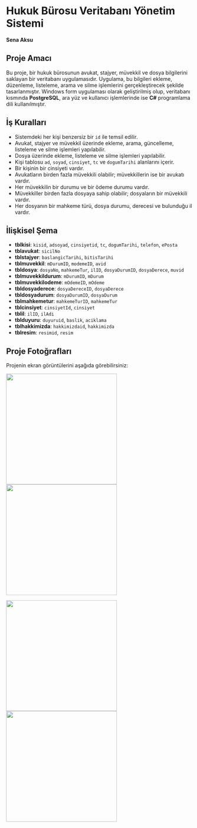 # Hukuk Bürosu Veritabanı Yönetim Sistemi

**Sena Aksu**   


## Proje Amacı

Bu proje, bir hukuk bürosunun avukat, stajyer, müvekkil ve dosya bilgilerini saklayan bir veritabanı uygulamasıdır. Uygulama, bu bilgileri ekleme, düzenleme, listeleme, arama ve silme işlemlerini gerçekleştirecek şekilde tasarlanmıştır. Windows form uygulaması olarak geliştirilmiş olup, veritabanı kısmında **PostgreSQL**, ara yüz ve kullanıcı işlemlerinde ise **C#** programlama dili kullanılmıştır.

## İş Kuralları

- Sistemdeki her kişi benzersiz bir `id` ile temsil edilir.
- Avukat, stajyer ve müvekkil üzerinde ekleme, arama, güncelleme, listeleme ve silme işlemleri yapılabilir.
- Dosya üzerinde ekleme, listeleme ve silme işlemleri yapılabilir.
- Kişi tablosu `ad`, `soyad`, `cinsiyet`, `tc` ve `dogumTarihi` alanlarını içerir.
- Bir kişinin bir cinsiyeti vardır.
- Avukatların birden fazla müvekkili olabilir; müvekkillerin ise bir avukatı vardır.
- Her müvekkilin bir durumu ve bir ödeme durumu vardır.
- Müvekkiller birden fazla dosyaya sahip olabilir; dosyaların bir müvekkili vardır.
- Her dosyanın bir mahkeme türü, dosya durumu, derecesi ve bulunduğu il vardır.

## İlişkisel Şema

- **tblkisi**: `kisid`, `adsoyad`, `cinsiyetid`, `tc`, `dogumTarihi`, `telefon`, `ePosta`
- **tblavukat**: `sicilNo`
- **tblstajyer**: `baslangicTarihi`, `bitisTarihi`
- **tblmuvekkil**: `mDurumID`, `modemeID`, `avid`
- **tbldosya**: `dosyaNo`, `mahkemeTur`, `ilID`, `dosyaDurumID`, `dosyaDerece`, `muvid`
- **tblmuvekkildurum**: `mDurumID`, `mDurum`
- **tblmuvekkilodeme**: `mOdemeID`, `mOdeme`
- **tbldosyaderece**: `dosyaDereceID`, `dosyaDerece`
- **tbldosyadurum**: `dosyaDurumID`, `dosyaDurum`
- **tblmahkemetur**: `mahkemeTurID`, `mahkemeTur`
- **tblcinsiyet**: `cinsiyetId`, `cinsiyet`
- **tblil**: `ilID`, `ilAdi`
- **tblduyuru**: `duyuruid`, `baslik`, `aciklama`
- **tblhakkimizda**: `hakkimizdaid`, `hakkimizda`
- **tblresim**: `resimid`, `resim`




## Proje Fotoğrafları

Projenin ekran görüntülerini aşağıda görebilirsiniz:

<p>
  <img src="https://github.com/senaksu/Hukuk_Burosu_Otomasyon_Sistemi/blob/main/hukuk%20otomasyon/veritaban%C4%B1%20resim/varlikbagintipoje.png?raw=true" width="300" style="margin-right: 20px;" />
  <img src="https://github.com/senaksu/Hukuk_Burosu_Otomasyon_Sistemi/blob/main/hukuk%20otomasyon/veritaban%C4%B1%20resim/ekran1.png?raw=true" width="300" style="margin-right: 20px;" />
</p>

<p>
  <img src="https://github.com/senaksu/Hukuk_Burosu_Otomasyon_Sistemi/blob/main/hukuk%20otomasyon/veritaban%C4%B1%20resim/ekran2.png?raw=true" width="300" style="margin-right: 20px;" />
  <img src="https://github.com/senaksu/Hukuk_Burosu_Otomasyon_Sistemi/blob/main/hukuk%20otomasyon/veritaban%C4%B1%20resim/ekran3.png?raw=true" width="300" />
</p>
